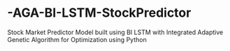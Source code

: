 # -AGA-BI-LSTM-StockPredictor
Stock Market Predictor Model built using BI LSTM with Integrated Adaptive Genetic Algorithm for Optimization using Python
